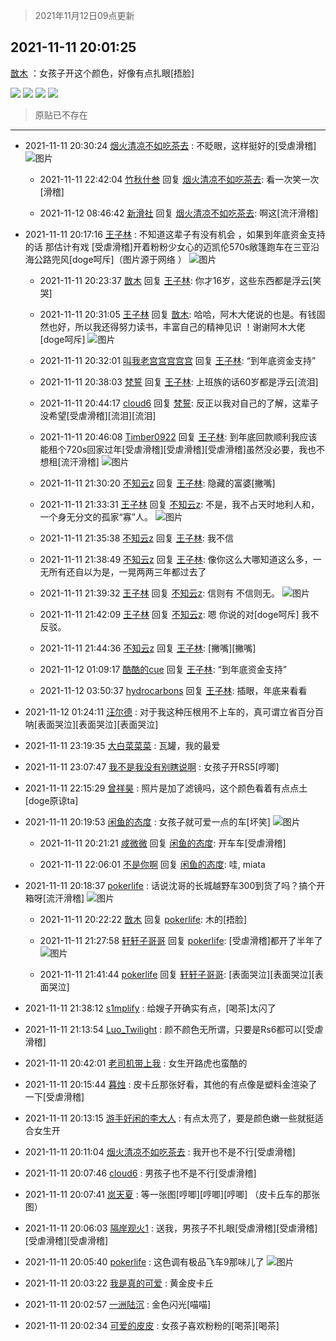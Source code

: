 > 2021年11月12日09点更新
<link rel="stylesheet" href="https://cdn.jsdelivr.net/gh/taotie6/sampleJSON@main/css/photo_show.css">
<meta name="referrer" content="no-referrer" />


 ## 2021-11-11 20:01:25 

 [㪚木](https://www.coolapk.com/feed/31402883?shareKey=OGRjNzM4OTAyMWFlNjE4ZDA2MWI~) ：女孩子开这个颜色，好像有点扎眼[捂脸] 

<div class="album">
<img class="img-item" src="https://image.coolapk.com/feed/2021/1111/20/1081091_e4d62823_2083_7269@3464x2309.jpeg" />
<img class="img-item" src="https://image.coolapk.com/feed/2021/1111/20/1081091_8ee1621a_2083_7271@3464x2309.jpeg" />
<img class="img-item" src="https://image.coolapk.com/feed/2021/1111/20/1081091_0bb0b8d5_2083_7272@3464x2309.jpeg" />
<img class="img-item" src="https://image.coolapk.com/feed/2021/1111/20/1081091_08b33a19_2083_7274@3464x2309.jpeg" />
</div>

> 原贴已不存在 

 ------- 

- 2021-11-11 20:30:24 [烟火清凉不如吃茶去](uid=4279524) : 不眨眼，这样挺好的[受虐滑稽] ![图片](https://image.coolapk.com/feed/2021/1111/20/4279524_0f7ad8f1_3824_4128@748x2637.jpeg)

    - 2021-11-11 22:42:04 [竹秋什叁](uid=2319428) 回复 [烟火清凉不如吃茶去](uid=4279524): 看一次笑一次[滑稽] 

    - 2021-11-12 08:46:42 [新滑社](uid=2627292) 回复 [烟火清凉不如吃茶去](uid=4279524): 啊这[流汗滑稽] 

- 2021-11-11 20:17:16 [王子林](uid=12373328) : 不知道这辈子有没有机会 ，如果到年底资金支持的话 那估计有戏 [受虐滑稽]开着粉粉少女心的迈凯伦570s敞篷跑车在三亚沿海公路兜风[doge呵斥]（图片源于网络 ） ![图片](https://image.coolapk.com/feed/2021/1111/20/12373328_ceb4d329_3035_1974@640x854.jpeg)

    - 2021-11-11 20:23:37 [㪚木](uid=1081091) 回复 [王子林](uid=12373328): 你才16岁，这些东西都是浮云[笑哭] 

    - 2021-11-11 20:31:05 [王子林](uid=12373328) 回复 [㪚木](uid=1081091): 哈哈，阿木大佬说的也是。有钱固然也好，所以我还得努力读书，丰富自己的精神见识 ！谢谢阿木大佬[doge呵斥] ![图片](https://image.coolapk.com/feed/2021/1111/20/12373328_13bf99c5_3864_1865@76x70.jpeg)

    - 2021-11-11 20:32:01 [叫我老宫宫宫宫宫](uid=3450877) 回复 [王子林](uid=12373328): “到年底资金支持” 

    - 2021-11-11 20:38:03 [梵誓](uid=852089) 回复 [王子林](uid=12373328): 上班族的话60岁都是浮云[流泪] 

    - 2021-11-11 20:44:17 [cloud6](uid=852635) 回复 [梵誓](uid=852089): 反正以我对自己的了解，这辈子没希望[受虐滑稽][流泪][流泪] 

    - 2021-11-11 20:46:08 [Timber0922](uid=1239464) 回复 [王子林](uid=12373328): 到年底回款顺利我应该能租个720s回家过年[受虐滑稽][受虐滑稽][受虐滑稽]虽然没必要，我也不想租[流汗滑稽] ![图片](https://image.coolapk.com/feed/2021/1111/20/1239464_ed3abde5_4766_945@3325x2494.jpeg)

    - 2021-11-11 21:30:20 [不知云z](uid=5657858) 回复 [王子林](uid=12373328): 隐藏的富婆[撇嘴] 

    - 2021-11-11 21:33:31 [王子林](uid=12373328) 回复 [不知云z](uid=5657858): 不是，我不占天时地利人和，一个身无分文的孤家“寡”人。 ![图片](https://image.coolapk.com/feed/2021/1111/21/12373328_2b5b9708_7610_4983@1080x2337.jpeg)

    - 2021-11-11 21:35:38 [不知云z](uid=5657858) 回复 [王子林](uid=12373328): 我不信 

    - 2021-11-11 21:38:49 [不知云z](uid=5657858) 回复 [王子林](uid=12373328): 像你这么大哪知道这么多，一无所有还自以为是，一晃两两三年都过去了 

    - 2021-11-11 21:39:32 [王子林](uid=12373328) 回复 [不知云z](uid=5657858): 信则有 不信则无。 ![图片](https://image.coolapk.com/feed/2021/1111/20/12373328_13bf99c5_4954_4336@76x70.jpeg)

    - 2021-11-11 21:42:09 [王子林](uid=12373328) 回复 [不知云z](uid=5657858): 嗯 你说的对[doge呵斥] 我不反驳。 

    - 2021-11-11 21:44:36 [不知云z](uid=5657858) 回复 [王子林](uid=12373328): [撇嘴][撇嘴] 

    - 2021-11-12 01:09:17 [酷酷的cue](uid=2882563) 回复 [王子林](uid=12373328): “到年底资金支持” 

    - 2021-11-12 03:50:37 [hydrocarbons](uid=2861277) 回复 [王子林](uid=12373328): 插眼，年底来看看 

- 2021-11-12 01:24:11 [汪尔德](uid=1595236) : 对于我这种压根用不上车的，真可谓立省百分百呐[表面哭泣][表面哭泣][表面哭泣] 

- 2021-11-11 23:19:35 [大白菜菜菜](uid=2081020) : 瓦罐，我的最爱 

- 2021-11-11 23:07:47 [我不是我没有别瞎说啊](uid=2231912) : 女孩子开RS5[哼唧] 

- 2021-11-11 22:15:29 [曾祥昊](uid=6695078) : 照片是加了滤镜吗，这个颜色看着有点点土[doge原谅ta] 

- 2021-11-11 20:19:53 [闲鱼的态度](uid=3298233) : 女孩子就可爱一点的车[坏笑] ![图片](https://image.coolapk.com/feed/2021/1111/20/3298233_891b9e2d_3192_6028@357x345.jpeg)

    - 2021-11-11 20:21:21 [咸微微](uid=1248718) 回复 [闲鱼的态度](uid=3298233): 开车车[受虐滑稽] 

    - 2021-11-11 22:06:01 [不是你啊](uid=3021688) 回复 [闲鱼的态度](uid=3298233): 哇, miata 

- 2021-11-11 20:18:37 [pokerlife](uid=575409) : 话说沈哥的长城越野车300到货了吗？搞个开箱呀[流汗滑稽] ![图片](https://image.coolapk.com/feed/2021/1111/20/575409_e04823db_2605_1692@2495x3322.jpeg)

    - 2021-11-11 20:22:22 [㪚木](uid=1081091) 回复 [pokerlife](uid=575409): 木的[捂脸] 

    - 2021-11-11 21:27:58 [轩轩子哥哥](uid=3217639) 回复 [pokerlife](uid=575409): [受虐滑稽]都开了半年了 ![图片](https://image.coolapk.com/feed/2021/1111/21/3217639_d7596ce9_7272_877@1080x1440.jpeg)

    - 2021-11-11 21:41:44 [pokerlife](uid=575409) 回复 [轩轩子哥哥](uid=3217639): [表面哭泣][表面哭泣][表面哭泣] 

- 2021-11-11 21:38:12 [s1mplify](uid=1732022) : 给嫂子开确实有点，[喝茶]太闪了 

- 2021-11-11 21:13:54 [Luo_Twilight](uid=1172110) : 颜不颜色无所谓，只要是Rs6都可以[受虐滑稽] 

- 2021-11-11 20:42:01 [老司机带上我](uid=1912353) : 女生开路虎也蛮酷的 

- 2021-11-11 20:15:44 [暮烛](uid=915575) : 皮卡丘那张好看，其他的有点像是塑料金渲染了一下[受虐滑稽] 

- 2021-11-11 20:13:15 [游手好闲的李大人](uid=1704844) : 有点太亮了，要是颜色嫩一些就挺适合女生开 

- 2021-11-11 20:11:04 [烟火清凉不如吃茶去](uid=4279524) : 我开也不是不行[受虐滑稽] 

- 2021-11-11 20:07:46 [cloud6](uid=852635) : 男孩子也不是不行[受虐滑稽] 

- 2021-11-11 20:07:41 [岚天夏](uid=1974131) : 等一张图[哼唧][哼唧][哼唧]
（皮卡丘车的那张图） 

- 2021-11-11 20:06:03 [隔岸观火1](uid=1428246) : 送我，男孩子不扎眼[受虐滑稽][受虐滑稽][受虐滑稽][受虐滑稽] 

- 2021-11-11 20:05:40 [pokerlife](uid=575409) : 这色调有极品飞车9那味儿了 ![图片](https://image.coolapk.com/feed/2021/1111/20/575409_bc411493_2339_1301@800x450.jpeg)

- 2021-11-11 20:03:22 [我是真的可爱](uid=731138) : 黄金皮卡丘 

- 2021-11-11 20:02:57 [一洲陆沉](uid=889471) : 金色闪光[喵喵] 

- 2021-11-11 20:02:34 [可爱的皮皮](uid=2163021) : 女孩子喜欢粉粉的[喝茶][喝茶] 

